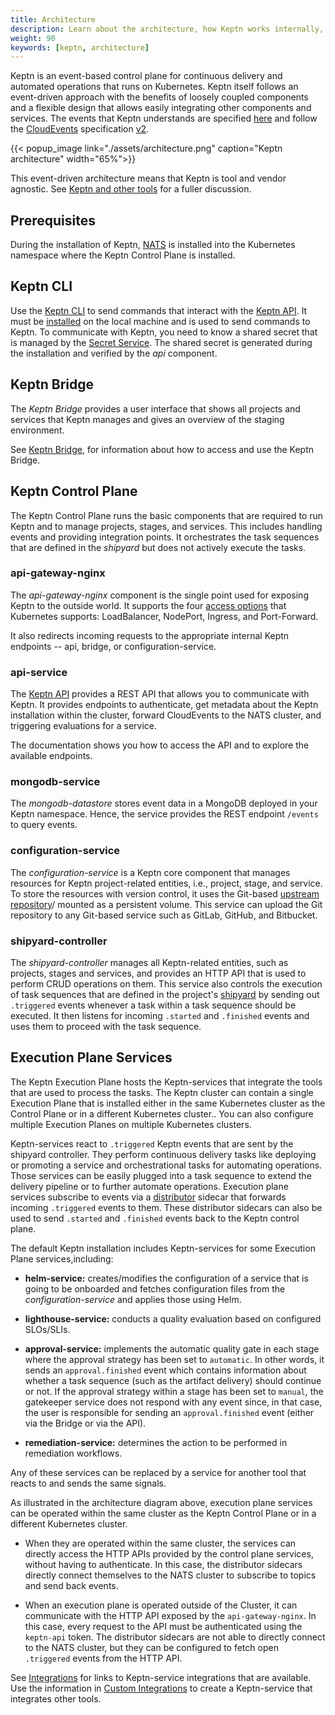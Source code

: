 ```yaml
---
title: Architecture
description: Learn about the architecture, how Keptn works internally, and can be extended.
weight: 90
keywords: [keptn, architecture]
---
```


Keptn is an event-based control plane for continuous delivery and automated operations that runs on Kubernetes. Keptn itself follows an event-driven approach with the benefits of loosely coupled components and a flexible design that allows easily integrating other components and services. The events that Keptn understands are specified [here](https://github.com/keptn/spec/blob/0.2.0/cloudevents.md) and follow the [CloudEvents](https://cloudevents.io/) specification [v2](https://github.com/cloudevents/spec/tree/v0.2).

{{< popup_image link="./assets/architecture.png" caption="Keptn architecture" width="65%">}}

This event-driven architecture means that Keptn is tool and vendor agnostic.
See [Keptn and other tools](../keptn-tools) for a fuller discussion.

## Prerequisites

During the installation of Keptn, [NATS](https://nats.io/) is installed into the Kubernetes namespace
where the Keptn Control Plane is installed.

## Keptn CLI

Use the [Keptn CLI](../../0.18.x/reference/cli/) to send commands
that interact with the [Keptn API](../../0.18.x/reference/api/).
It must be [installed](../../install/cli-install)
on the local machine and is used to send commands to Keptn.
To communicate with Keptn, you need to know a shared secret
that is managed by the [Secret Service](../secrets).
The shared secret is generated during the installation and verified by the *api* component.

## Keptn Bridge

The *Keptn Bridge* provides a user interface that shows all projects and services that Keptn manages
and gives an overview of the staging environment. 

See [Keptn Bridge](../../0.18.x/bridge/),
for information about how to access and use the Keptn Bridge.

## Keptn Control Plane

The Keptn Control Plane runs the basic components that are required
to run Keptn and to manage projects, stages, and services.
This includes handling events and providing integration points.
It orchestrates the task sequences that are defined in the *shipyard*
but does not actively execute the tasks.

### api-gateway-nginx

The *api-gateway-nginx* component is the single point used for exposing Keptn to the outside world.
It supports the four [access options](../../install/access) that Kubernetes supports:
LoadBalancer, NodePort, Ingress, and Port-Forward.

It also redirects incoming requests to the appropriate internal Keptn endpoints --
api, bridge, or configuration-service.

### api-service

The [Keptn API](../../0.18.x/reference/api/) provides a REST API
that allows you to communicate with Keptn.
It provides endpoints to authenticate, get metadata about the Keptn installation within the cluster,
forward CloudEvents to the NATS cluster, and triggering evaluations for a service.

The documentation shows you how to access the API and to explore the available endpoints.

### mongodb-service

The *mongodb-datastore* stores event data in a MongoDB deployed in your Keptn namespace.
Hence, the service provides the REST endpoint `/events` to query events.

### configuration-service

The *configuration-service* is a Keptn core component
that manages resources for Keptn project-related entities, i.e., project, stage, and service.
To store the resources with version control,
it uses the Git-based [upstream repository](../../0.18.x/manage/git_upstream)/ mounted as a persistent volume.
This service can upload the Git repository to any Git-based service
such as GitLab, GitHub, and Bitbucket.

### shipyard-controller

The *shipyard-controller* manages all Keptn-related entities, such as projects, stages and services,
and provides an HTTP API that is used to perform CRUD operations on them. 
This service also controls the execution of task sequences
that are defined in the project's [shipyard](../../0.18.x/reference/files/shipyard)
by sending out `.triggered` events whenever a task within a task sequence should be executed. 
It then listens for incoming `.started` and `.finished` events
and uses them to proceed with the task sequence.

## Execution Plane Services

The Keptn Execution Plane hosts the Keptn-services
that integrate the tools that are used to process the tasks.
The Keptn cluster can contain a single Execution Plane
that is installed either in the same Kubernetes cluster as the Control Plane
or in a different Kubernetes cluster..
You can also configure multiple Execution Planes on multiple Kubernetes clusters.

Keptn-services react to `.triggered` Keptn events that are sent by the shipyard controller.
They perform continuous delivery tasks like deploying or promoting a service
and orchestrational tasks for automating operations.
Those services can be easily plugged into a task sequence
to extend the delivery pipeline or to further automate operations.
Execution plane services subscribe to events via a
[distributor](../../0.18.x/reference/miscellaneous/distributor) sidecar
that forwards incoming `.triggered` events to them.
These distributor sidecars can also be used to send `.started` and `.finished` events
back to the Keptn control plane.

The default Keptn installation includes Keptn-services for some Execution Plane services,including:

- **helm-service:** creates/modifies the configuration of a service that is going to be onboarded
  and fetches configuration files from the *configuration-service* and applies those using Helm.

- **lighthouse-service:** conducts a quality evaluation based on configured SLOs/SLIs. 

- **approval-service:** implements the automatic quality gate in each stage
  where the approval strategy has been set to `automatic`.
  In other words, it sends an `approval.finished` event which contains information
  about whether a task sequence (such as the artifact delivery) should continue or not.
  If the approval strategy within a stage has been set to `manual`,
  the gatekeeper service does not respond with any event since, in that case,
  the user is responsible for sending an `approval.finished` event (either via the Bridge or via the API).  

- **remediation-service:** determines the action to be performed in remediation workflows. 

Any of these services can be replaced by a service for another tool
that reacts to and sends the same signals.

As illustrated in the architecture diagram above,
execution plane services can be operated within the same cluster as the Keptn Control Plane
or in a different Kubernetes cluster.

 - When they are operated within the same cluster, the services can directly access the HTTP APIs
   provided by the control plane services, without having to authenticate.
   In this case, the distributor sidecars directly connect themselves to the NATS cluster
   to subscribe to topics and send back events.

 - When an execution plane is operated outside of the Cluster,
   it can communicate with the HTTP API exposed by the `api-gateway-nginx`.
   In this case, every request to the API must be authenticated using the `keptn-api` token. 
   The distributor sidecars are not able to directly connect to the NATS cluster,
   but they can be configured to fetch open `.triggered` events from the HTTP API.

See [Integrations](../../integrations) for links to Keptn-service integrations that are available.
Use the information in [Custom Integrations](../../0.18.x/integrations)
to create a Keptn-service that integrates other tools.
